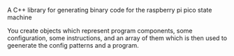 A C++ library for generating binary code for the raspberry pi pico state machine

You create objects which represent program components, some configuration, some instructions, and an array of them which is then used to geenerate the config patterns and a program.



